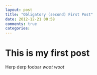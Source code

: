 ```yaml
---
layout: post
title: "Obligatory (second) First Post"
date: 2012-12-21 00:58
comments: true
categories: 
---
```


This is my first post
==========
Herp derp foobar
*woot woot*

